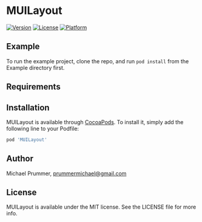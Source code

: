# MUILayout

[![Version](https://img.shields.io/cocoapods/v/MUILayout.svg?style=flat)](https://cocoapods.org/pods/MUILayout)
[![License](https://img.shields.io/cocoapods/l/MUILayout.svg?style=flat)](https://cocoapods.org/pods/MUILayout)
[![Platform](https://img.shields.io/cocoapods/p/MUILayout.svg?style=flat)](https://cocoapods.org/pods/MUILayout)

## Example

To run the example project, clone the repo, and run `pod install` from the Example directory first.

## Requirements

## Installation

MUILayout is available through [CocoaPods](https://cocoapods.org). To install
it, simply add the following line to your Podfile:

```ruby
pod 'MUILayout'
```

## Author

Michael Prummer, prummermichael@gmail.com

## License

MUILayout is available under the MIT license. See the LICENSE file for more info.
